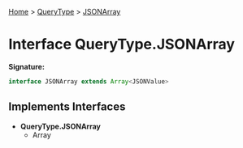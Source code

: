 [Home](../../../index.md) &gt; [QueryType](../../querytype.md) &gt; [JSONArray](./jsonarray.md)

# Interface QueryType.JSONArray


<b>Signature:</b>

```typescript
interface JSONArray extends Array<JSONValue> 
```

## Implements Interfaces

- <b>QueryType.JSONArray</b>
    - Array

